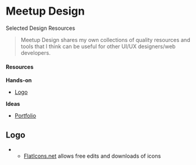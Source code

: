 # Meetup Design
Selected Design Resources 


> Meetup Design shares my own collections of quality resources and tools that I think can be useful for other UI/UX designers/web developers. 

#### Resources

**Hands-on**

- [Logo](#logo)


**Ideas**

- [Portfolio](#portfolio)

## Logo

- - [FlatIcons.net](http://flaticons.net/) allows free edits and downloads of icons
